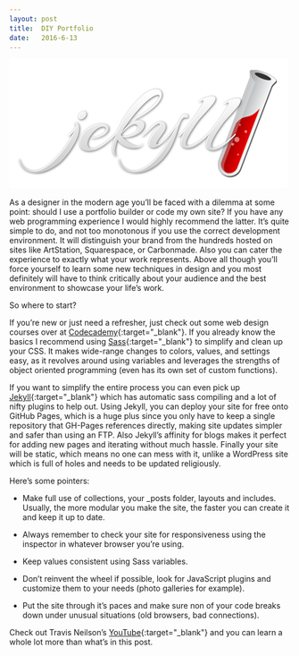 ```yaml
---
layout: post
title:  DIY Portfolio
date:   2016-6-13
---
```

![Jekyll Logo](/assets/img/jekyll.png)

As a designer in the modern age you’ll be faced with a dilemma at some point: should I use a portfolio builder or code my own site? If you have any web programming experience I would highly recommend the latter. It’s quite simple to do, and not too monotonous if you use the correct development environment. It will distinguish your brand from the hundreds hosted on sites like ArtStation, Squarespace, or Carbonmade. Also you can cater the experience to exactly what your work represents. Above all though you’ll force yourself to learn some new techniques in design and you most definitely will have to think critically about your audience and the best environment to showcase your life’s work.

So where to start?

If you’re new or just need a refresher, just check out some web design courses over at [Codecademy](https://www.codecademy.com/){:target="_blank"}. If you already know the basics I recommend using [Sass](http://sass-lang.com/){:target="_blank"} to simplify and clean up your CSS. It makes wide-range changes to colors, values, and settings easy, as it revolves around using variables and leverages the strengths of object oriented programming (even has its own set of custom functions).

If you want to simplify the entire process you can even pick up [Jekyll](http://jekyllrb.com/){:target="_blank"} which has automatic sass compiling and a lot of nifty plugins to help out. Using Jekyll, you can deploy your site for free onto GitHub Pages, which is a huge plus since you only have to keep a single repository that GH-Pages references directly, making site updates simpler and safer than using an FTP. Also Jekyll’s affinity for blogs makes it perfect for adding new pages and iterating without much hassle. Finally your site will be static, which means no one can mess with it, unlike a WordPress site which is full of holes and needs to be updated religiously.

Here’s some pointers:

- Make full use of collections, your _posts folder, layouts and includes. Usually, the more modular you make the site, the faster you can create it and keep it up to date.

- Always remember to check your site for responsiveness using the inspector in whatever browser you’re using.

- Keep values consistent using Sass variables.

- Don’t reinvent the wheel if possible, look for JavaScript plugins and customize them to your needs (photo galleries for example).

- Put the site through it’s paces and make sure non of your code breaks down under unusual situations (old browsers, bad connections).

Check out Travis Neilson’s [YouTube](https://www.youtube.com/user/DevTipsForDesigners){:target="_blank"} and you can learn a whole lot more than what’s in this post.
